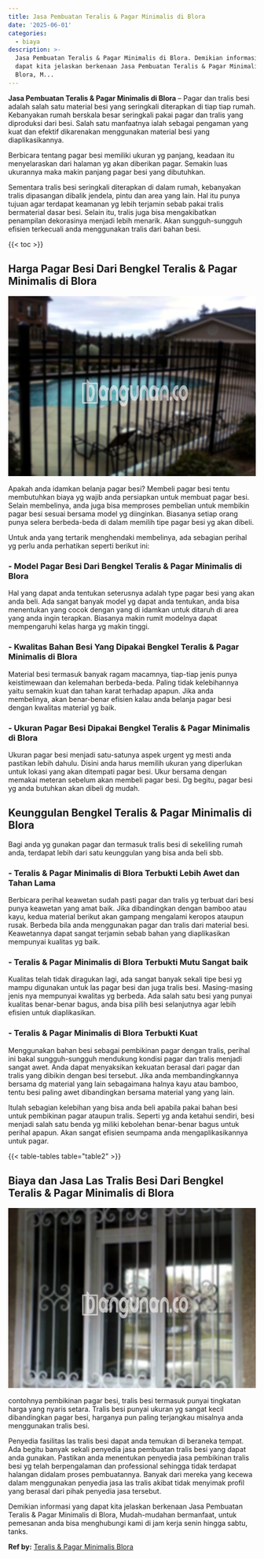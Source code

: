 ```yaml
---
title: Jasa Pembuatan Teralis & Pagar Minimalis di Blora
date: '2025-06-01'
categories:
  - biaya
description: >-
  Jasa Pembuatan Teralis & Pagar Minimalis di Blora. Demikian informasi yang
  dapat kita jelaskan berkenaan Jasa Pembuatan Teralis & Pagar Minimalis di
  Blora, M...
---
```


**Jasa Pembuatan Teralis & Pagar Minimalis di Blora** – Pagar dan tralis besi adalah salah satu material besi yang seringkali diterapkan di tiap tiap rumah. Kebanyakan rumah berskala besar seringkali pakai pagar dan tralis yang diproduksi dari besi. Salah satu manfaatnya ialah sebagai pengaman yang kuat dan efektif dikarenakan menggunakan material besi yang diaplikasikannya.

Berbicara tentang pagar besi memiliki ukuran yg panjang, keadaan itu menyelaraskan dari halaman yg akan diberikan pagar. Semakin luas ukurannya maka makin panjang pagar besi yang dibutuhkan.

Sementara tralis besi seringkali diterapkan di dalam rumah, kebanyakan tralis dipasangan dibalik jendela, pintu dan area yang lain. Hal itu punya tujuan agar terdapat keamanan yg lebih terjamin sebab pakai tralis bermaterial dasar besi. Selain itu, tralis juga bisa mengakibatkan penampilan dekorasinya menjadi lebih menarik. Akan sungguh-sungguh efisien terkecuali anda menggunakan tralis dari bahan besi.

{{< toc >}}

## Harga Pagar Besi Dari Bengkel Teralis & Pagar Minimalis di Blora

![Jasa Pembuatan Teralis & Pagar Minimalis di Blora](/images/pagar-minimalis-murah-18.png)

Apakah anda idamkan belanja pagar besi? Membeli pagar besi tentu membutuhkan biaya yg wajib anda persiapkan untuk membuat pagar besi. Selain membelinya, anda juga bisa memproses pembelian untuk membikin pagar besi sesuai bersama model yg diinginkan. Biasanya setiap orang punya selera berbeda-beda di dalam memilih tipe pagar besi yg akan dibeli.

Untuk anda yang tertarik menghendaki membelinya, ada sebagian perihal yg perlu anda perhatikan seperti berikut ini:
### \- Model Pagar Besi Dari Bengkel Teralis & Pagar Minimalis di Blora

Hal yang dapat anda tentukan seterusnya adalah type pagar besi yang akan anda beli. Ada sangat banyak model yg dapat anda tentukan, anda bisa menentukan yang cocok dengan yang di idamkan untuk ditaruh di area yang anda ingin terapkan. Biasanya makin rumit modelnya dapat mempengaruhi kelas harga yg makin tinggi.

### \- Kwalitas Bahan Besi Yang Dipakai Bengkel Teralis & Pagar Minimalis di Blora

Material besi termasuk banyak ragam macamnya, tiap-tiap jenis punya keistimewaan dan kelemahan berbeda-beda. Paling tidak kelebihannya yaitu semakin kuat dan tahan karat terhadap apapun. Jika anda membelinya, akan benar-benar efisien kalau anda belanja pagar besi dengan kwalitas material yg baik.

### \- Ukuran Pagar Besi Dipakai Bengkel Teralis & Pagar Minimalis di Blora

Ukuran pagar besi menjadi satu-satunya aspek urgent yg mesti anda pastikan lebih dahulu. Disini anda harus memilih ukuran yang diperlukan untuk lokasi yang akan ditempati pagar besi. Ukur bersama dengan memakai meteran sebelum akan membeli pagar besi. Dg begitu, pagar besi yg anda butuhkan akan dibeli dg mudah.

## Keunggulan Bengkel Teralis & Pagar Minimalis di Blora

Bagi anda yg gunakan pagar dan termasuk tralis besi di sekeliling rumah anda, terdapat lebih dari satu keunggulan yang bisa anda beli sbb.

### \- Teralis & Pagar Minimalis di Blora Terbukti Lebih Awet dan Tahan Lama

Berbicara perihal keawetan sudah pasti pagar dan tralis yg terbuat dari besi punya keawetan yang amat baik. Jika dibandingkan dengan bamboo atau kayu, kedua material berikut akan gampang mengalami keropos ataupun rusak. Berbeda bila anda menggunakan pagar dan tralis dari material besi. Keawetannya dapat sangat terjamin sebab bahan yang diaplikasikan mempunyai kualitas yg baik.

### \- Teralis & Pagar Minimalis di Blora Terbukti Mutu Sangat baik

Kualitas telah tidak diragukan lagi, ada sangat banyak sekali tipe besi yg mampu digunakan untuk las pagar besi dan juga tralis besi. Masing-masing jenis nya mempunyai kwalitas yg berbeda. Ada salah satu besi yang punyai kualitas benar-benar bagus, anda bisa pilih besi selanjutnya agar lebih efisien untuk diaplikasikan.

### \- Teralis & Pagar Minimalis di Blora Terbukti Kuat

Menggunakan bahan besi sebagai pembikinan pagar dengan tralis, perihal ini bakal sungguh-sungguh mendukung kondisi pagar dan tralis menjadi sangat awet. Anda dapat menyaksikan kekuatan berasal dari pagar dan tralis yang dibikin dengan besi tersebut. Jika anda membandingkannya bersama dg material yang lain sebagaimana halnya kayu atau bamboo, tentu besi paling awet dibandingkan bersama material yang yang lain.

Itulah sebagian kelebihan yang bisa anda beli apabila pakai bahan besi untuk pembikinan pagar ataupun tralis. Seperti yg anda ketahui sendiri, besi menjadi salah satu benda yg miliki kebolehan benar-benar bagus untuk perihal apapun. Akan sangat efisien seumpama anda mengaplikasikannya untuk pagar.

{{< table-tables table="table2" >}}

## Biaya dan Jasa Las Tralis Besi Dari Bengkel Teralis & Pagar Minimalis di Blora

![Jasa Pembuatan Teralis & Pagar Minimalis di Blora](/images/teralis-minimalis-murah-06.png)

contohnya pembikinan pagar besi, tralis besi termasuk punyai tingkatan harga yang nyaris setara. Tralis besi punyai ukuran yg sangat kecil dibandingkan pagar besi, harganya pun paling terjangkau misalnya anda menggunakan tralis besi.

Penyedia fasilitas las tralis besi dapat anda temukan di beraneka tempat. Ada begitu banyak sekali penyedia jasa pembuatan tralis besi yang dapat anda gunakan. Pastikan anda menentukan penyedia jasa pembikinan tralis besi yg telah berpengalaman dan professional sehingga tidak terdapat halangan didalam proses pembuatannya. Banyak dari mereka yang kecewa dalam menggunakan penyedia jasa las tralis akibat tidak menyimak profil yang berasal dari pihak penyedia jasa tersebut.

Demikian informasi yang dapat kita jelaskan berkenaan Jasa Pembuatan Teralis & Pagar Minimalis di Blora, Mudah-mudahan bermanfaat, untuk pemesanan anda bisa menghubungi kami di jam kerja senin hingga sabtu, tanks.

**Ref by:** [Teralis & Pagar Minimalis Blora](https://id.wikipedia.org/wiki/Teralis)

